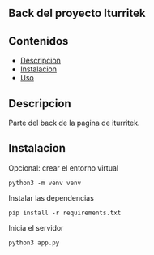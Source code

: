 ## Back del proyecto Iturritek

## Contenidos

- [Descripcion](#Descripcion)
- [Instalacion](#Instalacion)
- [Uso](#Uso)

## Descripcion

Parte del back de la pagina de iturritek.

## Instalacion

Opcional: crear el entorno virtual

```
python3 -m venv venv
```

Instalar las dependencias

```
pip install -r requirements.txt
```

Inicia el servidor

```
python3 app.py
```